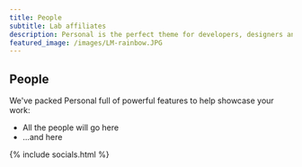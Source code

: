 ```yaml
---
title: People
subtitle: Lab affiliates
description: Personal is the perfect theme for developers, designers and other creatives.
featured_image: /images/LM-rainbow.JPG
---
```


## People

We've packed Personal full of powerful features to help showcase your work:

* All the people will go here	
* ...and here


{% include socials.html %}


